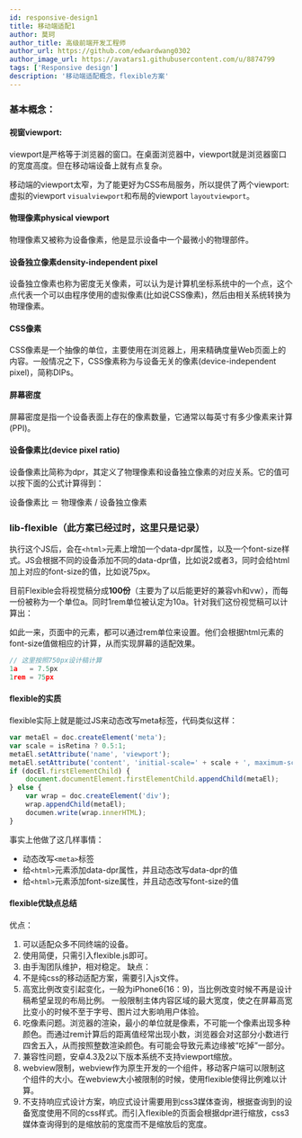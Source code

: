 ```yaml
---
id: responsive-design1
title: 移动端适配1
author: 莫珂
author_title: 高级前端开发工程师
author_url: https://github.com/edwardwang0302
author_image_url: https://avatars1.githubusercontent.com/u/8874799
tags: ['Responsive design']
description: '移动端适配概念，flexible方案'
---
```


### 基本概念：
#### 视窗viewport:
viewport是严格等于浏览器的窗口。在桌面浏览器中，viewport就是浏览器窗口的宽度高度。但在移动端设备上就有点复杂。

<!--truncate-->
移动端的viewport太窄，为了能更好为CSS布局服务，所以提供了两个viewport:虚拟的viewport `visualviewport`和布局的viewport `layoutviewport`。

#### 物理像素physical viewport
物理像素又被称为设备像素，他是显示设备中一个最微小的物理部件。

#### 设备独立像素density-independent pixel
设备独立像素也称为密度无关像素，可以认为是计算机坐标系统中的一个点，这个点代表一个可以由程序使用的虚拟像素(比如说CSS像素)，然后由相关系统转换为物理像素。

#### CSS像素
CSS像素是一个抽像的单位，主要使用在浏览器上，用来精确度量Web页面上的内容。一般情况之下，CSS像素称为与设备无关的像素(device-independent pixel)，简称DIPs。

#### 屏幕密度
屏幕密度是指一个设备表面上存在的像素数量，它通常以每英寸有多少像素来计算(PPI)。

#### 设备像素比(device pixel ratio)
设备像素比简称为dpr，其定义了物理像素和设备独立像素的对应关系。它的值可以按下面的公式计算得到：

设备像素比 ＝ 物理像素 / 设备独立像素

### lib-flexible（此方案已经过时，这里只是记录）
执行这个JS后，会在`<html>`元素上增加一个data-dpr属性，以及一个font-size样式。JS会根据不同的设备添加不同的data-dpr值，比如说2或者3，同时会给html加上对应的font-size的值，比如说75px。

目前Flexible会将视觉稿分成**100份**（主要为了以后能更好的兼容vh和vw），而每一份被称为一个单位a。同时1rem单位被认定为10a。针对我们这份视觉稿可以计算出：

如此一来，页面中的元素，都可以通过rem单位来设置。他们会根据html元素的font-size值做相应的计算，从而实现屏幕的适配效果。
```js
// 这里按照750px设计稿计算
1a   = 7.5px
1rem = 75px 
```
#### flexible的实质
flexible实际上就是能过JS来动态改写meta标签，代码类似这样：
```js
var metaEl = doc.createElement('meta');
var scale = isRetina ? 0.5:1;
metaEl.setAttribute('name', 'viewport');
metaEl.setAttribute('content', 'initial-scale=' + scale + ', maximum-scale=' + scale + ', minimum-scale=' + scale + ', user-scalable=no');
if (docEl.firstElementChild) {
    document.documentElement.firstElementChild.appendChild(metaEl);
} else {
    var wrap = doc.createElement('div');
    wrap.appendChild(metaEl);
    documen.write(wrap.innerHTML);
}
```
事实上他做了这几样事情：

+ 动态改写`<meta>`标签
+ 给`<html>`元素添加data-dpr属性，并且动态改写data-dpr的值
+ 给`<html>`元素添加font-size属性，并且动态改写font-size的值

#### flexible优缺点总结
优点：
1. 可以适配众多不同终端的设备。 
2. 使用简便，只需引入flexible.js即可。 
3. 由手淘团队维护，相对稳定。
缺点：
1. 不是纯css的移动适配方案，需要引入js文件。
2. 高宽比例改变引起变化，一般为iPhone6(16：9)，当比例改变时候不再是设计稿希望呈现的布局比例。 一般限制主体内容区域的最大宽度，使之在屏幕高宽比变小的时候不至于字号、图片过大影响用户体验。
3. 吃像素问题。浏览器的渲染，最小的单位就是像素，不可能一个像素出现多种颜色。而通过rem计算后的距离值经常出现小数，浏览器会对这部分小数进行四舍五入，从而按照整数渲染颜色。有可能会导致元素边缘被“吃掉”一部分。
4. 兼容性问题，安卓4.3及2以下版本系统不支持viewport缩放。
5. webview限制，webview作为原生开发的一个组件，移动客户端可以限制这个组件的大小。在webview大小被限制的时候，使用flexible使得比例难以计算。
6. 不支持响应式设计方案，响应式设计需要用到css3媒体查询，根据查询到的设备宽度使用不同的css样式。而引入flexible的页面会根据dpr进行缩放，css3媒体查询得到的是缩放前的宽度而不是缩放后的宽度。

